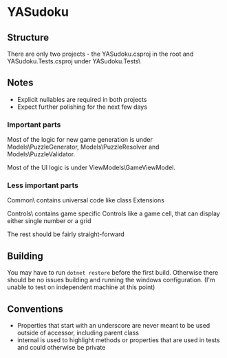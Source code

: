 # YASudoku

## Structure
There are only two projects - the YASudoku.csproj in the root and YASudoku.Tests.csproj under YASudoku.Tests\

## Notes
- Explicit nullables are required in both projects
- Expect further polishing for the next few days

### Important parts
Most of the logic for new game generation is under Models\PuzzleGenerator, Models\PuzzleResolver and Models\PuzzleValidator.

Most of the UI logic is under ViewModels\GameViewModel\.

### Less important parts
Common\ contains universal code like class Extensions

Controls\ contains game specific Controls like a game cell, that can display either single number or a grid

The rest should be fairly straight-forward

## Building
You may have to run `dotnet restore` before the first build. Otherwise there should be no issues building and running the windows configuration. (I'm unable to test on independent machine at this point)

## Conventions
- Properties that start with an underscore are never meant to be used outside of accessor, including parent class
- internal is used to highlight methods or properties that are used in tests and could otherwise be private
